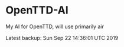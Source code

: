# OpenTTD-AI
My AI for OpenTTD, will use primarily air

Latest backup: Sun Sep 22 14:36:01 UTC 2019
